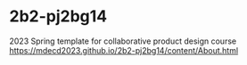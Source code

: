 # 2b2-pj2bg14
2023 Spring template for collaborative product design course
https://mdecd2023.github.io/2b2-pj2bg14/content/About.html
